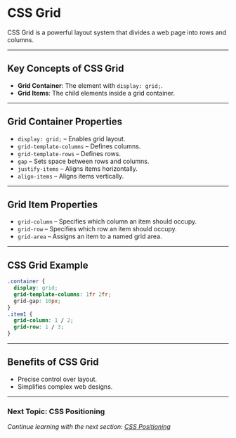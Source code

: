 # CSS Grid

CSS Grid is a powerful layout system that divides a web page into rows and columns.

---

## **Key Concepts of CSS Grid**

- **Grid Container**: The element with `display: grid;`.
- **Grid Items**: The child elements inside a grid container.

---

## **Grid Container Properties**

- `display: grid;` – Enables grid layout.
- `grid-template-columns` – Defines columns.
- `grid-template-rows` – Defines rows.
- `gap` – Sets space between rows and columns.
- `justify-items` – Aligns items horizontally.
- `align-items` – Aligns items vertically.

---

## **Grid Item Properties**

- `grid-column` – Specifies which column an item should occupy.
- `grid-row` – Specifies which row an item should occupy.
- `grid-area` – Assigns an item to a named grid area.

---

## **CSS Grid Example**
```css
.container {
  display: grid;
  grid-template-columns: 1fr 2fr;
  grid-gap: 10px;
}
.item1 {
  grid-column: 1 / 2;
  grid-row: 1 / 3;
}
```

---

## **Benefits of CSS Grid**
- Precise control over layout.
- Simplifies complex web designs.

---

### **Next Topic: CSS Positioning**  
*Continue learning with the next section: [CSS Positioning](#)*

